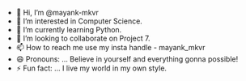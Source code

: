 - 👋 Hi, I’m @mayank-mkvr
- 👀 I’m interested in Computer Science.
- 🌱 I’m currently learning Python.
- 💞️ I’m looking to collaborate on Project 7.
- 📫 How to reach me use my insta handle - mayank_mkvr
- 😄 Pronouns: ... Believe in yourself and everything gonna possible!
- ⚡ Fun fact: ... I live my world in my own style.

<!---
mayank-mkvr/mayank-mkvr is a ✨ special ✨ repository because its `README.md` (this file) appears on your GitHub profile.
You can click the Preview link to take a look at your changes.
--->
